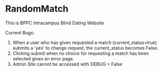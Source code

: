 # RandomMatch
This is BPPC Intracampus Blind Dating Website

Current Bugs:
1) When a user who has given requested a match (current_status=true) submits a 'yes' to change request, the current_status becomes False.
2) Clicking submit when no choice for requesting a match has been selected gives an error page.
3) Admin Site cannot be accessed with DEBUG = False
